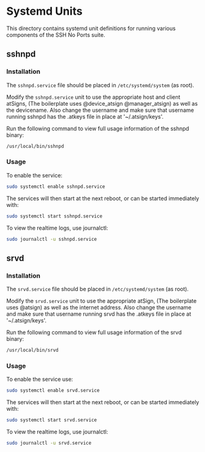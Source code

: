 # Systemd Units

This directory contains systemd unit definitions for running various components
of the SSH No Ports suite.

## sshnpd

### Installation

The `sshnpd.service` file should be placed in `/etc/systemd/system` (as root).

Modify the `sshnpd.service` unit to use the appropriate host and client atSigns,
(The boilerplate uses @device_atsign @manager_atsign) as well as the devicename.
Also change the username and make sure that username running sshnpd has the
.atkeys file in place at '~/.atsign/keys'.

Run the following command to view full usage information of the sshnpd binary:
```sh
/usr/local/bin/sshnpd
```

### Usage

To enable the service:

```sh
sudo systemctl enable sshnpd.service
```

The services will then start at the next reboot, or can be started immediately
with:

```sh
sudo systemctl start sshnpd.service
```

To view the realtime logs, use journalctl:

```sh
sudo journalctl -u sshnpd.service
```

## srvd

### Installation

The `srvd.service` file should be placed in `/etc/systemd/system` (as root).

Modify the `srvd.service` unit to use the appropriate atSign,
(The boilerplate uses @atsign) as well as the internet address.
Also change the username and make sure that username running srvd has the
.atkeys file in place at '~/.atsign/keys'.

Run the following command to view full usage information of the srvd binary:
```sh
/usr/local/bin/srvd
```

### Usage

To enable the service use:

```sh
sudo systemctl enable srvd.service
```

The services will then start at the next reboot, or can be started immediately
with:

```sh
sudo systemctl start srvd.service
```

To view the realtime logs, use journalctl:

```sh
sudo journalctl -u srvd.service
```